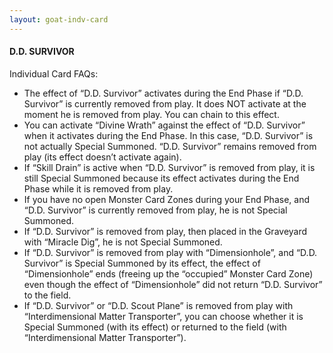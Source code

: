 ```yaml
---
layout: goat-indv-card
---
```


#### D.D. SURVIVOR

Individual Card FAQs:

*   The effect of “D.D. Survivor” activates during the End Phase if “D.D. Survivor” is currently removed from play. It does NOT activate at the moment he is removed from play. You can chain to this effect.
*   You can activate “Divine Wrath” against the effect of “D.D. Survivor” when it activates during the End Phase. In this case, “D.D. Survivor” is not actually Special Summoned. “D.D. Survivor” remains removed from play (its effect doesn’t activate again).
*   If “Skill Drain” is active when “D.D. Survivor” is removed from play, it is still Special Summoned because its effect activates during the End Phase while it is removed from play.
*   If you have no open Monster Card Zones during your End Phase, and “D.D. Survivor” is currently removed from play, he is not Special Summoned.
*   If “D.D. Survivor” is removed from play, then placed in the Graveyard with “Miracle Dig”, he is not Special Summoned.
*   If “D.D. Survivor” is removed from play with “Dimensionhole”, and “D.D. Survivor” is Special Summoned by its effect, the effect of “Dimensionhole” ends (freeing up the “occupied” Monster Card Zone) even though the effect of “Dimensionhole” did not return “D.D. Survivor” to the field.
*   If “D.D. Survivor” or “D.D. Scout Plane” is removed from play with “Interdimensional Matter Transporter”, you can choose whether it is Special Summoned (with its effect) or returned to the field (with “Interdimensional Matter Transporter”).